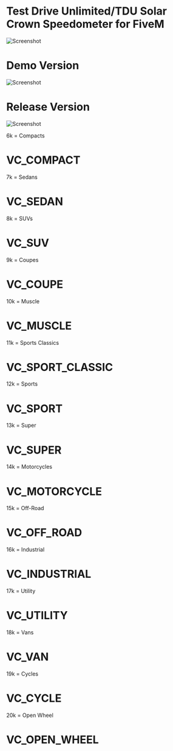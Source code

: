 # Test Drive Unlimited/TDU Solar Crown Speedometer for FiveM

![Screenshot](https://i.ibb.co/gtPKPYh/TDUSCXFive-M.png)


# Demo Version

![Screenshot](https://i.ibb.co/GMx55n9/TDUSCDemo-Five-M.jpg)

# Release Version

![Screenshot](https://i.ibb.co/NrvQhpN/TDUSCRelease-Five-M.jpg)

6k = Compacts

# VC_COMPACT

7k = Sedans

# VC_SEDAN

8k = SUVs

# VC_SUV

9k = Coupes

# VC_COUPE

10k = Muscle

# VC_MUSCLE

11k = Sports Classics

# VC_SPORT_CLASSIC

12k = Sports

# VC_SPORT

13k = Super

# VC_SUPER

14k = Motorcycles

# VC_MOTORCYCLE

15k = Off-Road

# VC_OFF_ROAD

16k = Industrial

# VC_INDUSTRIAL

17k = Utility

# VC_UTILITY

18k = Vans

# VC_VAN

19k = Cycles

# VC_CYCLE

20k = Open Wheel

# VC_OPEN_WHEEL

